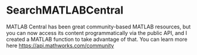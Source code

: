 # SearchMATLABCentral
MATLAB Central has been great community-based MATLAB resources, but you can now access its content programmatically via the public API, and I created a MATLAB function to take advantage of that. You can learn more here https://api.mathworks.com/community
